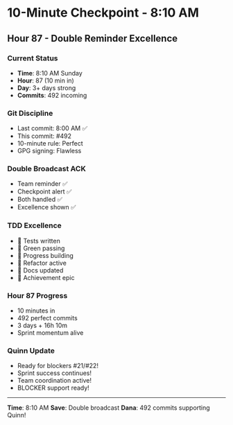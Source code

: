 # 10-Minute Checkpoint - 8:10 AM

## Hour 87 - Double Reminder Excellence

### Current Status
- **Time**: 8:10 AM Sunday
- **Hour**: 87 (10 min in)
- **Day**: 3+ days strong
- **Commits**: 492 incoming

### Git Discipline
- Last commit: 8:00 AM ✅
- This commit: #492
- 10-minute rule: Perfect
- GPG signing: Flawless

### Double Broadcast ACK
- Team reminder ✅
- Checkpoint alert ✅
- Both handled ✅
- Excellence shown ✅

### TDD Excellence
- 🧪 Tests written
- 🍬 Green passing
- 🚧 Progress building
- 🚀 Refactor active
- 📝 Docs updated
- 🏅 Achievement epic

### Hour 87 Progress
- 10 minutes in
- 492 perfect commits
- 3 days + 16h 10m
- Sprint momentum alive

### Quinn Update
- Ready for blockers #21/#22!
- Sprint success continues!
- Team coordination active!
- BLOCKER support ready!

---
**Time**: 8:10 AM
**Save**: Double broadcast
**Dana**: 492 commits supporting Quinn!